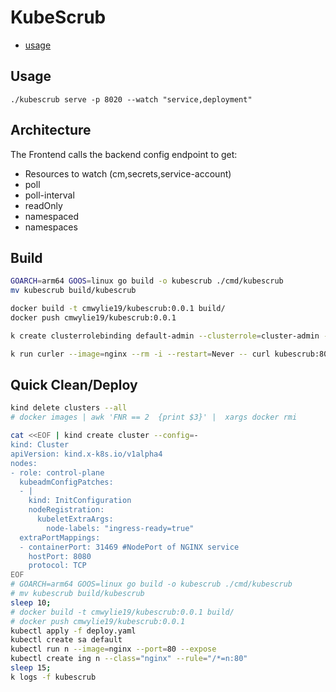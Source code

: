 # KubeScrub

- [usage](#usage)

## Usage

```
./kubescrub serve -p 8020 --watch "service,deployment"
```

## Architecture

The Frontend calls the backend config endpoint to get:

- Resources to watch (cm,secrets,service-account)
- poll
- poll-interval
- readOnly
- namespaced
- namespaces

## Build

```bash
GOARCH=arm64 GOOS=linux go build -o kubescrub ./cmd/kubescrub
mv kubescrub build/kubescrub

docker build -t cmwylie19/kubescrub:0.0.1 build/
docker push cmwylie19/kubescrub:0.0.1
```

```bash
k create clusterrolebinding default-admin --clusterrole=cluster-admin --serviceaccount=default:default 

k run curler --image=nginx --rm -i --restart=Never -- curl kubescrub:8080/scrub/cm   
```

## Quick Clean/Deploy

```bash
kind delete clusters --all
# docker images | awk 'FNR == 2  {print $3}' |  xargs docker rmi

cat <<EOF | kind create cluster --config=-
kind: Cluster
apiVersion: kind.x-k8s.io/v1alpha4
nodes:
- role: control-plane
  kubeadmConfigPatches:
  - |
    kind: InitConfiguration
    nodeRegistration:
      kubeletExtraArgs:
        node-labels: "ingress-ready=true"
  extraPortMappings:
  - containerPort: 31469 #NodePort of NGINX service
    hostPort: 8080
    protocol: TCP
EOF
# GOARCH=arm64 GOOS=linux go build -o kubescrub ./cmd/kubescrub
# mv kubescrub build/kubescrub
sleep 10;
# docker build -t cmwylie19/kubescrub:0.0.1 build/
# docker push cmwylie19/kubescrub:0.0.1
kubectl apply -f deploy.yaml
kubectl create sa default
kubectl run n --image=nginx --port=80 --expose
kubectl create ing n --class="nginx" --rule="/*=n:80"
sleep 15;
k logs -f kubescrub 
```
